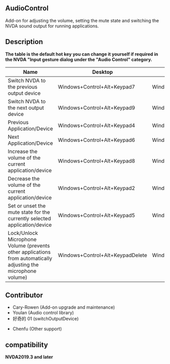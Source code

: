 ## AudioControl

Add-on for adjusting the volume, setting the mute state and switching the NVDA sound output for running applications.

## Description

**The table is the default hot key you can change it yourself if required in the NVDA "Input gesture dialog under the "Audio Control" category.**

| Name | Desktop | Laptop |
| ---- | ---- | ---- |
| Switch NVDA to the previous output device | Windows+Control+Alt+Keypad7 | Windows+Control+Alt+PageUp |
| Switch NVDA to the next output device | Windows+Control+Alt+Keypad9 | Windows+Control+Alt+PageDown | Windows+Control+Alt+PageDown
| Previous Application/Device | Windows+Control+Alt+Keypad4 | Windows+Control+Alt+Left |
| Next Application/Device | Windows+Control+Alt+Keypad6 | Windows+Control+Alt+Right |
| Increase the volume of the current application/device | Windows+Control+Alt+Keypad8 | Windows+Control+Alt+Up |
| Decrease the volume of the current application/device | Windows+Control+Alt+Keypad2 | Windows+Control+Alt+Down |
| Set or unset the mute state for the currently selected application/device | Windows+Control+Alt+Keypad5 | Windows+Control+Alt+M |
| Lock/Unlock Microphone Volume (prevents other applications from automatically adjusting the microphone volume) | Windows+Control+Alt+KeypadDelete | Windows+Control+Alt+Period |

## Contributor

- Cary-Rowen (Add-on upgrade and maintenance)
- Youlan (Audio control library)
- 好奇的 01 (switchOutputDevice)
* Chenfu (Other support)

## compatibility
**NVDA2019.3 and later**

